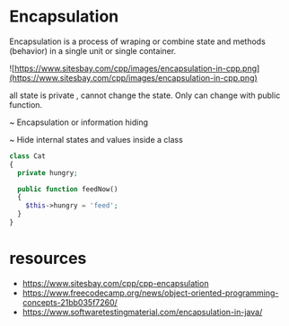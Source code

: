 # Encapsulation
Encapsulation is a process of wraping or combine state and methods (behavior) in a single unit or single container.

![https://www.sitesbay.com/cpp/images/encapsulation-in-cpp.png](https://www.sitesbay.com/cpp/images/encapsulation-in-cpp.png)

all state is private , cannot change the state. Only can change with public function.

~ Encapsulation or information hiding

~ Hide internal states and values inside a class

```php
class Cat
{
  private hungry;

  public function feedNow()
  {
    $this->hungry = 'feed';
  }
}
```


# resources

* https://www.sitesbay.com/cpp/cpp-encapsulation
* https://www.freecodecamp.org/news/object-oriented-programming-concepts-21bb035f7260/
* https://www.softwaretestingmaterial.com/encapsulation-in-java/
